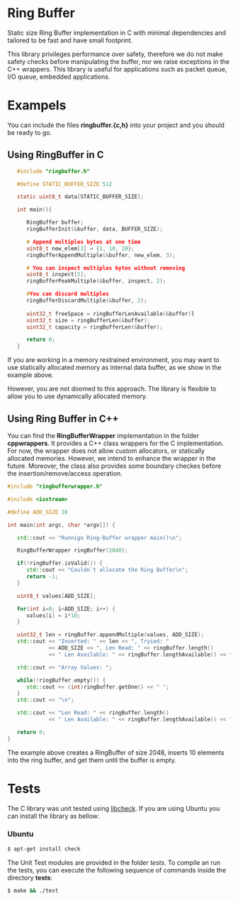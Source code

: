 # Ring Buffer

Static size Ring Buffer implementation in C with minimal dependencies and tailored to be fast and have small footprint.

This library privileges performance over safety, therefore we do not make safety checks before manipulating the buffer, nor we raise exceptions in the C++ wrappers. This library is useful for applications such as packet queue, I/O queue, embedded applications.

# Exampels

You can include the files **ringbuffer.{c,h}** into your project and you should be ready to go.

## Using RingBuffer in C


```C
   #include "ringbuffer.h"

   #define STATIC_BUFFER_SIZE 512

   static uint8_t data[STATIC_BUFFER_SIZE];

   int main(){

      RingBuffer buffer;
      ringBufferInit(&buffer, data, BUFFER_SIZE);

      # Append multiples bytes at one time
      uint8_t new_elem[3] = {1, 10, 20};
      ringBufferAppendMultiple(&buffer, new_elem, 3);

      # You can inspect multiples bytes without removing 
      uint8_t inspect[2];
      ringBufferPeakMultiple(&buffer, inspect, 2);

      #You can discard multiples
      ringBufferDiscardMultiple(&buffer, 2);
      
      uint32_t freeSpace = ringBufferLenAvailable(&buffer)l
      uint32_t size = ringBufferLen(&buffer);
      uint32_t capacity = ringBufferLen(&buffer); 

      return 0;
   }

```

If you are working in a memory restrained environment, you may want to 
use statically allocated memory as internal data buffer, as we show in the example above.

However, you are not doomed to this approach. The library is flexible to allow
you to use dynamically allocated memory.

## Using Ring Buffer in C++

You can find the **RingBufferWrapper** implementation in the folder **cppwrappers**. It provides a C++ class wrappers for the C implementation. For now, the wrapper
does not allow custom allocators, or statically allocated memories. However, we intend to enhance the wrapper in the future. Moreover, the class also provides some boundary checkes before the insertion/remove/access operation. 


```C++
#include "ringbufferwrapper.h"

#include <iostream>

#define ADD_SIZE 10

int main(int argc, char *argv[]) {

   std::cout << "Runnign Ring-Buffer wrapper main()\n";

   RingBufferWrapper ringBuffer(2048);

   if(!ringBuffer.isValid()) {
      std::cout << "Couldn`t allocate the Ring Buffer\n";
      return -1; 
   }

   uint8_t values[ADD_SIZE];

   for(int i=0; i<ADD_SIZE; i++) { 
      values[i] = i*10;
   }

   uint32_t len = ringBuffer.appendMultiple(values, ADD_SIZE);
   std::cout << "Inserted: " << len << ", Tryied: " 
             << ADD_SIZE << ", Len Read: " << ringBuffer.length() 
             << " Len Available: " << ringBuffer.lengthAvailable() << "\n";

   std::cout << "Array Values: ";

   while(!ringBuffer.empty()) { 
      std::cout << (int)ringBuffer.getOne() << " ";
   }
   std::cout << "\n";

   std::cout << "Len Read: " << ringBuffer.length() 
             << " Len Available: " << ringBuffer.lengthAvailable() << "\n";

   return 0;
}

```

The example above creates a RingBuffer of size 2048, inserts 10 elements into the ring buffer, and
get them until the buffer is empty.

# Tests

The C library was unit tested using [libcheck](https://libcheck.github.io/check/web/install.html). If you are using Ubuntu you can install the library as bellow:

### Ubuntu 

```sh
$ apt-get install check
```

The Unit Test modules are provided in the folder *tests*. To compile an run the tests, you can execute the following sequence of commands inside the directory **tests**:

```sh
$ make && ./test
```